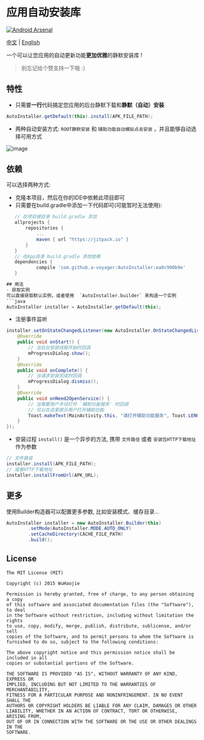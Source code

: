 # 应用自动安装库
[![Android Arsenal](https://img.shields.io/badge/Android%20Arsenal-AutoInstaller-green.svg?style=true)](https://android-arsenal.com/details/1/3972)

[中文](https://github.com/a-voyager/AutoInstaller/blob/master/README_zh.md) | [English](https://github.com/a-voyager/AutoInstaller/blob/master/README.md)

一个可以让您应用的自动更新功能**更加优雅**的静默安装库 !

> 别忘记给个赞支持一下哦 :）

## 特性
 - 只需要**一行**代码搞定您应用的后台静默下载和**静默（自动）安装**

  ```java
 AutoInstaller.getDefault(this).install(APK_FILE_PATH);
  ```
 - 两种自动安装方式:  `ROOT静默安装`  和  `辅助功能自动模拟点击安装` ，并且能够自动选择可用方式

![image](https://github.com/a-voyager/AutoInstaller/raw/master/imgs/GIF.gif)

## 依赖
可以选择两种方式:

 - 克隆本项目，然后在你的IDE中依赖此项目即可
 - 只需要在build.gradle中添加一下代码即可(可能暂时无法使用):

 ```groovy
    // 在项目根目录 build.gradle 添加
 	allprojects {
 		repositories {
 			...
 			maven { url "https://jitpack.io" }
 		}
 	}
 	// 在App目录 build.gradle 添加依赖
	dependencies {
	        compile 'com.github.a-voyager:AutoInstaller:ea0c990b9e'
	}

## 用法
 - 获取实例
 可以直接获取默认实例，或者使用  `AutoInstaller.builder` 来构造一个实例
 ```java
 AutoInstaller installer = AutoInstaller.getDefault(this);
 ```

 - 注册事件监听
 ```java
 installer.setOnStateChangedListener(new AutoInstaller.OnStateChangedListener() {
     @Override
     public void onStart() {
         // 当后台安装线程开始时回调
         mProgressDialog.show();
     }
     @Override
     public void onComplete() {
         // 当请求安装完成时回调
         mProgressDialog.dismiss();
     }
     @Override
     public void onNeed2OpenService() {
         // 当需要用户手动打开 `辅助功能服务` 时回调
         // 可以在这里提示用户打开辅助功能
         Toast.makeText(MainActivity.this, "请打开辅助功能服务", Toast.LENGTH_SHORT).show();
     }
 });
 ```

 - 安装过程
  `install()` 是一个异步的方法, 携带 `文件路径`  或者  `安装包HTTP下载地址` 作为参数
 ```java
 // 文件路径
 installer.install(APK_FILE_PATH);
 // 或者HTTP下载地址
 installer.installFromUrl(APK_URL);
 ```

## 更多
使用Builder构造器可以配置更多参数, 比如安装模式、缓存目录...
```java
AutoInstaller installer = new AutoInstaller.Builder(this)
        .setMode(AutoInstaller.MODE.AUTO_ONLY)
        .setCacheDirectory(CACHE_FILE_PATH)
        .build();
```

## License
    The MIT License (MIT)

    Copyright (c) 2015 WuHaojie

    Permission is hereby granted, free of charge, to any person obtaining a copy
    of this software and associated documentation files (the "Software"), to deal
    in the Software without restriction, including without limitation the rights
    to use, copy, modify, merge, publish, distribute, sublicense, and/or sell
    copies of the Software, and to permit persons to whom the Software is
    furnished to do so, subject to the following conditions:

    The above copyright notice and this permission notice shall be included in all
    copies or substantial portions of the Software.

    THE SOFTWARE IS PROVIDED "AS IS", WITHOUT WARRANTY OF ANY KIND, EXPRESS OR
    IMPLIED, INCLUDING BUT NOT LIMITED TO THE WARRANTIES OF MERCHANTABILITY,
    FITNESS FOR A PARTICULAR PURPOSE AND NONINFRINGEMENT. IN NO EVENT SHALL THE
    AUTHORS OR COPYRIGHT HOLDERS BE LIABLE FOR ANY CLAIM, DAMAGES OR OTHER
    LIABILITY, WHETHER IN AN ACTION OF CONTRACT, TORT OR OTHERWISE, ARISING FROM,
    OUT OF OR IN CONNECTION WITH THE SOFTWARE OR THE USE OR OTHER DEALINGS IN THE
    SOFTWARE.


